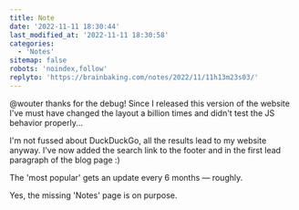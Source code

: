 ```yaml
---
title: Note
date: '2022-11-11 18:30:44'
last_modified_at: '2022-11-11 18:30:58'
categories: 
  - 'Notes'
sitemap: false
robots: 'noindex,follow'
replyto: 'https://brainbaking.com/notes/2022/11/11h13m23s03/'
---
```

@wouter thanks for the debug! Since I released this version of the website I've must have changed the layout a billion times and didn't test the JS behavior properly... 

I'm not fussed about DuckDuckGo, all the results lead to my website anyway. I've now added the search link to the footer and in the first lead paragraph of the blog page :)

The 'most popular' gets an update every 6 months — roughly.

Yes, the missing 'Notes' page is on purpose.